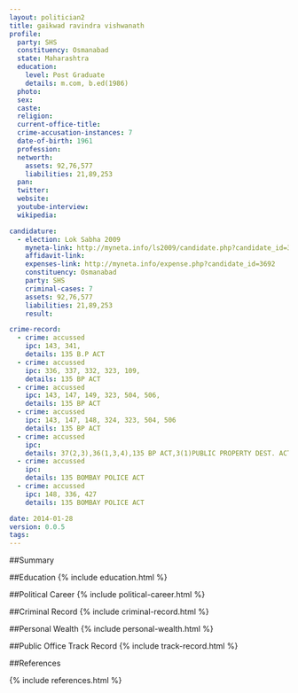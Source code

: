 ```yaml
---
layout: politician2
title: gaikwad ravindra vishwanath
profile: 
  party: SHS
  constituency: Osmanabad
  state: Maharashtra
  education: 
    level: Post Graduate
    details: m.com, b.ed(1986)
  photo: 
  sex: 
  caste: 
  religion: 
  current-office-title: 
  crime-accusation-instances: 7
  date-of-birth: 1961
  profession: 
  networth: 
    assets: 92,76,577
    liabilities: 21,89,253
  pan: 
  twitter: 
  website: 
  youtube-interview: 
  wikipedia: 

candidature: 
  - election: Lok Sabha 2009
    myneta-link: http://myneta.info/ls2009/candidate.php?candidate_id=3692
    affidavit-link: 
    expenses-link: http://myneta.info/expense.php?candidate_id=3692
    constituency: Osmanabad 
    party: SHS
    criminal-cases: 7
    assets: 92,76,577
    liabilities: 21,89,253
    result:  

crime-record: 
  - crime: accussed
    ipc: 143, 341,
    details: 135 B.P ACT 
  - crime: accussed
    ipc: 336, 337, 332, 323, 109,
    details: 135 BP ACT 
  - crime: accussed
    ipc: 143, 147, 149, 323, 504, 506,
    details: 135 BP ACT 
  - crime: accussed
    ipc: 143, 147, 148, 324, 323, 504, 506
    details: 135 BP ACT 
  - crime: accussed
    ipc: 
    details: 37(2,3),36(1,3,4),135 BP ACT,3(1)PUBLIC PROPERTY DEST. ACT 
  - crime: accussed
    ipc: 
    details: 135 BOMBAY POLICE ACT 
  - crime: accussed
    ipc: 148, 336, 427
    details: 135 BOMBAY POLICE ACT 

date: 2014-01-28
version: 0.0.5
tags: 
---
```

##Summary


##Education
{% include education.html %}


##Political Career
{% include political-career.html %}


##Criminal Record
{% include criminal-record.html %}


##Personal Wealth
{% include personal-wealth.html %}


##Public Office Track Record
{% include track-record.html %}


##References


{% include references.html %}